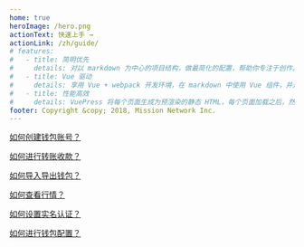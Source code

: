 ```yaml
---
home: true
heroImage: /hero.png
actionText: 快速上手 →
actionLink: /zh/guide/
# features:
#   - title: 简明优先
#     details: 对以 markdown 为中心的项目结构，做最简化的配置，帮助你专注于创作。
#   - title: Vue 驱动
#     details: 享用 Vue + webpack 开发环境，在 markdown 中使用 Vue 组件，并通过 Vue 开发自定义主题。
#   - title: 性能高效
#     details: VuePress 将每个页面生成为预渲染的静态 HTML，每个页面加载之后，然后作为单页面应用程序(SPA)运行。
footer: Copyright &copy; 2018, Mission Network Inc.
---
```


<div class="features">
    <div class="feature">
        <p></p>
        <p class="action"><a href="/dev/zh/help/wallet.html#创建钱包" class="nav-link action-button">如何创建钱包账号？</a></p>
    </div>
    <div class="feature">
        <p></p>
        <p class="action"><a href="/dev/zh/help/wallet.html#转账" class="nav-link action-button">如何进行转账收款？</a></p>
    </div>
    <div class="feature">
        <p></p>
        <p class="action"><a href="/dev/zh/help/wallet.html#导入钱包" class="nav-link action-button">如何导入导出钱包？</a></p>
    </div>
    <div class="feature">
        <p></p>
        <p class="action"><a href="/dev/zh/help/market.html" class="nav-link action-button">如何查看行情？</a></p>
    </div>
    <div class="feature">
        <p></p>
        <p class="action"><a href="/dev/zh/help/home.html#实名认证" class="nav-link action-button">如何设置实名认证？</a></p>
    </div>
    <div class="feature">
        <p></p>
        <p class="action"><a href="/dev/zh/help/wallet.html#钱包管理-钱包详情" class="nav-link action-button">如何进行钱包配置？</a></p>
    </div>
</div>
